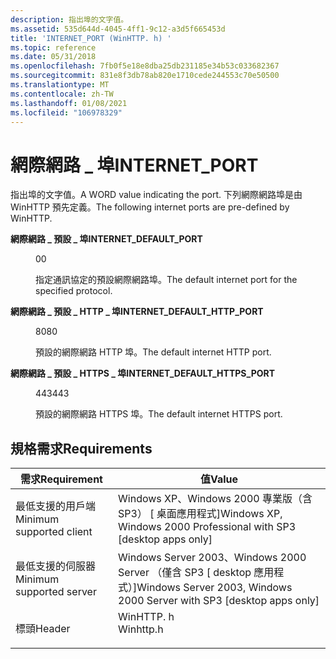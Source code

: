 ```yaml
---
description: 指出埠的文字值。
ms.assetid: 535d644d-4045-4ff1-9c12-a3d5f665453d
title: 'INTERNET_PORT (WinHTTP. h) '
ms.topic: reference
ms.date: 05/31/2018
ms.openlocfilehash: 7fb0f5e18e8dba25db231185e34b53c033682367
ms.sourcegitcommit: 831e8f3db78ab820e1710cede244553c70e50500
ms.translationtype: MT
ms.contentlocale: zh-TW
ms.lasthandoff: 01/08/2021
ms.locfileid: "106978329"
---
```

# <a name="internet_port"></a><span data-ttu-id="bc70c-103">網際網路 \_ 埠</span><span class="sxs-lookup"><span data-stu-id="bc70c-103">INTERNET\_PORT</span></span>

<span data-ttu-id="bc70c-104">指出埠的文字值。</span><span class="sxs-lookup"><span data-stu-id="bc70c-104">A WORD value indicating the port.</span></span> <span data-ttu-id="bc70c-105">下列網際網路埠是由 WinHTTP 預先定義。</span><span class="sxs-lookup"><span data-stu-id="bc70c-105">The following internet ports are pre-defined by WinHTTP.</span></span>

<dl> <dt>

<span data-ttu-id="bc70c-106"><span id="INTERNET_DEFAULT_PORT"></span><span id="internet_default_port"></span>**網際網路 \_ 預設 \_ 埠**</span><span class="sxs-lookup"><span data-stu-id="bc70c-106"><span id="INTERNET_DEFAULT_PORT"></span><span id="internet_default_port"></span>**INTERNET\_DEFAULT\_PORT**</span></span>
</dt> <dd> <dl> <dt>

<span data-ttu-id="bc70c-107">0</span><span class="sxs-lookup"><span data-stu-id="bc70c-107">0</span></span>
</dt> <dt>



<span data-ttu-id="bc70c-108">指定通訊協定的預設網際網路埠。</span><span class="sxs-lookup"><span data-stu-id="bc70c-108">The default internet port for the specified protocol.</span></span>


</dt> </dl> </dd> <dt>

<span data-ttu-id="bc70c-109"><span id="INTERNET_DEFAULT_HTTP_PORT"></span><span id="internet_default_http_port"></span>**網際網路 \_ 預設 \_ HTTP \_ 埠**</span><span class="sxs-lookup"><span data-stu-id="bc70c-109"><span id="INTERNET_DEFAULT_HTTP_PORT"></span><span id="internet_default_http_port"></span>**INTERNET\_DEFAULT\_HTTP\_PORT**</span></span>
</dt> <dd> <dl> <dt>

<span data-ttu-id="bc70c-110">80</span><span class="sxs-lookup"><span data-stu-id="bc70c-110">80</span></span>
</dt> <dt>



<span data-ttu-id="bc70c-111">預設的網際網路 HTTP 埠。</span><span class="sxs-lookup"><span data-stu-id="bc70c-111">The default internet HTTP port.</span></span>


</dt> </dl> </dd> <dt>

<span data-ttu-id="bc70c-112"><span id="INTERNET_DEFAULT_HTTPS_PORT"></span><span id="internet_default_https_port"></span>**網際網路 \_ 預設 \_ HTTPS \_ 埠**</span><span class="sxs-lookup"><span data-stu-id="bc70c-112"><span id="INTERNET_DEFAULT_HTTPS_PORT"></span><span id="internet_default_https_port"></span>**INTERNET\_DEFAULT\_HTTPS\_PORT**</span></span>
</dt> <dd> <dl> <dt>

<span data-ttu-id="bc70c-113">443</span><span class="sxs-lookup"><span data-stu-id="bc70c-113">443</span></span>
</dt> <dt>



<span data-ttu-id="bc70c-114">預設的網際網路 HTTPS 埠。</span><span class="sxs-lookup"><span data-stu-id="bc70c-114">The default internet HTTPS port.</span></span>


</dt> </dl> </dd> </dl>

## <a name="requirements"></a><span data-ttu-id="bc70c-115">規格需求</span><span class="sxs-lookup"><span data-stu-id="bc70c-115">Requirements</span></span>



| <span data-ttu-id="bc70c-116">需求</span><span class="sxs-lookup"><span data-stu-id="bc70c-116">Requirement</span></span> | <span data-ttu-id="bc70c-117">值</span><span class="sxs-lookup"><span data-stu-id="bc70c-117">Value</span></span> |
|-------------------------------------|--------------------------------------------------------------------------------------|
| <span data-ttu-id="bc70c-118">最低支援的用戶端</span><span class="sxs-lookup"><span data-stu-id="bc70c-118">Minimum supported client</span></span><br/> | <span data-ttu-id="bc70c-119">Windows XP、Windows 2000 專業版（含 SP3） \[ 桌面應用程式\]</span><span class="sxs-lookup"><span data-stu-id="bc70c-119">Windows XP, Windows 2000 Professional with SP3 \[desktop apps only\]</span></span><br/>      |
| <span data-ttu-id="bc70c-120">最低支援的伺服器</span><span class="sxs-lookup"><span data-stu-id="bc70c-120">Minimum supported server</span></span><br/> | <span data-ttu-id="bc70c-121">Windows Server 2003、Windows 2000 Server （僅含 SP3 \[ desktop 應用程式）\]</span><span class="sxs-lookup"><span data-stu-id="bc70c-121">Windows Server 2003, Windows 2000 Server with SP3 \[desktop apps only\]</span></span><br/>   |
| <span data-ttu-id="bc70c-122">標頭</span><span class="sxs-lookup"><span data-stu-id="bc70c-122">Header</span></span><br/>                   | <dl> <span data-ttu-id="bc70c-123"><dt>WinHTTP. h</dt></span><span class="sxs-lookup"><span data-stu-id="bc70c-123"><dt>Winhttp.h</dt></span></span> </dl> |



 

 




